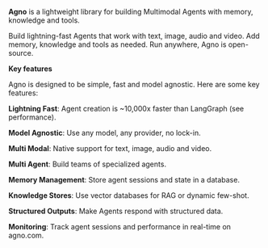 **Agno** is a lightweight library for building Multimodal Agents with memory, knowledge and tools.

Build lightning-fast Agents that work with text, image, audio and video. Add memory, knowledge and tools as needed. Run anywhere, Agno is open-source.

**Key features**

Agno is designed to be simple, fast and model agnostic. Here are some key features:

**Lightning Fast**: Agent creation is ~10,000x faster than LangGraph (see performance).

**Model Agnostic**: Use any model, any provider, no lock-in.

**Multi Modal**: Native support for text, image, audio and video.

**Multi Agent**: Build teams of specialized agents.

**Memory Management**: Store agent sessions and state in a database.

**Knowledge Stores**: Use vector databases for RAG or dynamic few-shot.

**Structured Outputs**: Make Agents respond with structured data.

**Monitoring**: Track agent sessions and performance in real-time on agno.com.

